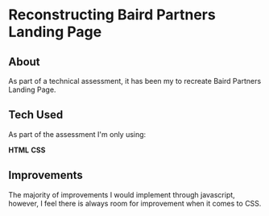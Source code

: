 # Reconstructing Baird Partners Landing Page 

## About 

As part of a technical assessment, it has been my to recreate Baird Partners Landing Page.

## Tech Used

As part of the assessment I'm only using:

**HTML**
**CSS**

## Improvements 

The majority of improvements I would implement through javascript, however, I feel there is always room for improvement when it comes to CSS. 


